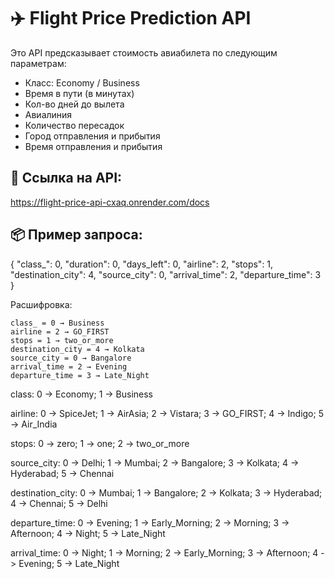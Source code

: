 # ✈️ Flight Price Prediction API

Это API предсказывает стоимость авиабилета по следующим параметрам:

- Класс: Economy / Business
- Время в пути (в минутах)
- Кол-во дней до вылета
- Авиалиния
- Количество пересадок
- Город отправления и прибытия
- Время отправления и прибытия

## 🔗 Ссылка на API:
https://flight-price-api-cxaq.onrender.com/docs

## 📦 Пример запроса:

{
  "class_": 0,
  "duration": 0,
  "days_left": 0,
  "airline": 2,
  "stops": 1,
  "destination_city": 4,
  "source_city": 0,
  "arrival_time": 2,
  "departure_time": 3
}

Расшифровка:

    class_ = 0 → Business
    airline = 2 → GO_FIRST
    stops = 1 → two_or_more
    destination_city = 4 → Kolkata
    source_city = 0 → Bangalore
    arrival_time = 2 → Evening
    departure_time = 3 → Late_Night

class:
0 -> Economy;
1 -> Business

airline:
0 -> SpiceJet;
1 -> AirAsia;
2 -> Vistara;
3 -> GO_FIRST;
4 -> Indigo;
5 -> Air_India

stops:
0 -> zero;
1 -> one;
2 -> two_or_more

source_city:
0 -> Delhi;
1 -> Mumbai;
2 -> Bangalore;
3 -> Kolkata;
4 -> Hyderabad;
5 -> Chennai

destination_city:
0 -> Mumbai;
1 -> Bangalore;
2 -> Kolkata;
3 -> Hyderabad;
4 -> Chennai;
5 -> Delhi

departure_time:
0 -> Evening;
1 -> Early_Morning;
2 -> Morning;
3 -> Afternoon;
4 -> Night;
5 -> Late_Night

arrival_time:
0 -> Night;
1 -> Morning;
2 -> Early_Morning;
3 -> Afternoon;
4 -> Evening;
5 -> Late_Night

